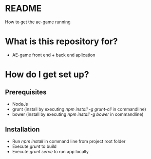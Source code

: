 # README #

How to get the ae-game running

# What is this repository for? #

* AE-game front end + back end aplication

# How do I get set up? #
## Prerequisites ##
* NodeJs
* grunt (install by executing *npm install -g grunt-cli* in commandline)
* bower (install by executing *npm install -g bower* in commandline)

## Installation ##
* Run *npm install* in command line from project root folder
* Execute *grunt* to build
* Execute *grunt serve* to run app locally